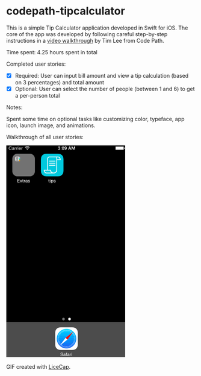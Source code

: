 # codepath-tipcalculator

This is a simple Tip Calculator application developed in Swift for iOS. The core of the app was developed by following careful step-by-step instructions in a [video walkthrough](https://vimeo.com/102084767) by Tim Lee from Code Path.

Time spent: 4.25 hours spent in total

Completed user stories:

 * [x] Required: User can input bill amount and view a tip calculation (based on 3 percentages) and total amount
 * [x] Optional: User can select the number of people (between 1 and 6) to get a per-person total
 
Notes:

Spent some time on optional tasks like customizing color, typeface, app icon, launch image, and animations.

Walkthrough of all user stories:

![Video Walkthrough](tips_mb.gif)

GIF created with [LiceCap](http://www.cockos.com/licecap/).
